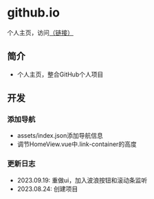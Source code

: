 # github.io
个人主页，访问[（链接）](https://umas2022.github.io)




## 简介
- 个人主页，整合GitHub个人项目



## 开发


### 添加导航
- assets/index.json添加导航信息
- 调节HomeView.vue中.link-container的高度



### 更新日志
- 2023.09.19: 重做ui，加入波浪按钮和滚动条监听
- 2023.08.24: 创建项目




